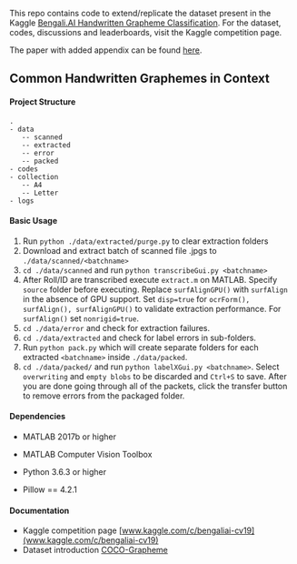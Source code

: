 This repo contains code to extend/replicate the dataset present in the Kaggle [Bengali.AI Handwritten Grapheme Classification](www.kaggle.com/c/bengaliai-cv19). For the dataset, codes, discussions and leaderboards, visit the Kaggle competition page. 

The paper with added appendix can be found [here](https://github.com/BengaliAI/graphemePrepare/blob/master/paper+Appendix.pdf).

## Common Handwritten Graphemes in Context
#### Project Structure

```
.
- data
   -- scanned
   -- extracted
   -- error
   -- packed
- codes
- collection
   -- A4
   -- Letter
- logs
```

#### Basic Usage

1. Run `python ./data/extracted/purge.py` to clear extraction folders
2. Download and extract batch of scanned file .jpgs to `./data/scanned/<batchname>` 
3. `cd ./data/scanned` and run `python transcribeGui.py <batchname>`
4. After Roll/ID are transcribed execute `extract.m` on MATLAB. Specify `source` folder before executing. Replace `surfAlignGPU()` with `surfAlign` in the absence of GPU support. Set `disp=true` for `ocrForm(), surfAlign(), surfAlignGPU()` to validate extraction performance. For `surfAlign()` set `nonrigid=true`.
5. `cd ./data/error` and check for extraction failures.
6. `cd ./data/extracted` and check for label errors in sub-folders.
7. Run `python pack.py` which will create separate folders for each extracted `<batchname>` inside `./data/packed`.
8. `cd ./data/packed/` and run `python labelXGui.py <batchname>`. Select `overwriting` and `empty blobs` to be discarded and `Ctrl+S` to save. After you are done going through all of the packets, click the transfer button to remove errors from the packaged folder.

#### Dependencies
- MATLAB 2017b or higher

- MATLAB Computer Vision Toolbox

- Python 3.6.3 or higher

- Pillow == 4.2.1

#### Documentation
- Kaggle competition page [www.kaggle.com/c/bengaliai-cv19](www.kaggle.com/c/bengaliai-cv19)
- Dataset introduction [COCO-Grapheme](https://bengali.ai/wp-content/uploads/CV19-COCO-Grapheme.pdf)

